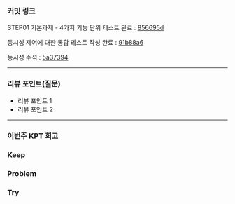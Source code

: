 ### **커밋 링크**
<!-- 
필수 양식)
커밋 이름 : 커밋 링크

예시)
동시성 처리 : c83845
동시성 테스트 코드 : d93ji3
-->
STEP01 기본과제 - 4가지 기능 단위 테스트 완료 : [856695d](https://github.com/shinbumjun/TDD/commit/856695db24483f5d07365fa85783051bd9a4bedb)

동시성 제어에 대한 통합 테스트 작성 완료 : [91b88a6](https://github.com/shinbumjun/TDD/commit/91b88a6dac9cfe92f3c006b58fb8cbabd19a1d63)

동시성 주석 : [5a37394](https://github.com/shinbumjun/TDD/commit/5a37394713df8519564b8ecbd9b8b45bf50623cd)

---
### **리뷰 포인트(질문)**
- 리뷰 포인트 1
- 리뷰 포인트 2
---
### **이번주 KPT 회고**

### Keep
<!-- 유지해야 할 좋은 점 -->

### Problem
<!-- 개선이 필요한 점 -->

### Try
<!-- 새롭게 시도할 점 -->
